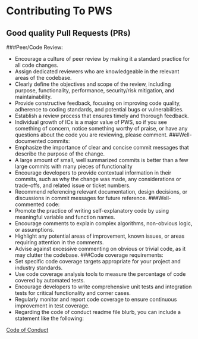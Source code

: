 # Contributing To PWS

## Good quality Pull Requests (PRs)

###Peer/Code Review:
- Encourage a culture of peer review by making it a standard practice for all code changes.
- Assign dedicated reviewers who are knowledgeable in the relevant areas of the codebase.
- Clearly define the objectives and scope of the review, including purpose, functionality, performance, security/risk mitigation, and maintainability.
- Provide constructive feedback, focusing on improving code quality, adherence to coding standards, and potential bugs or vulnerabilities.
- Establish a review process that ensures timely and thorough feedback.
- Individual growth of ICs is a major value of PWS, so if you see something of concern, notice something worthy of praise, or have any questions about the code you are reviewing, please comment.
###Well-documented commits:
- Emphasize the importance of clear and concise commit messages that describe the purpose of the change.
- A large amount of small, well summarized commits is better than a few large commits with many pieces of functionality
- Encourage developers to provide contextual information in their commits, such as why the change was made, any considerations or trade-offs, and related issue or ticket numbers.
- Recommend referencing relevant documentation, design decisions, or discussions in commit messages for future reference.
###Well-commented code:
- Promote the practice of writing self-explanatory code by using meaningful variable and function names.
- Encourage comments to explain complex algorithms, non-obvious logic, or assumptions.
- Highlight any potential areas of improvement, known issues, or areas requiring attention in the comments.
- Advise against excessive commenting on obvious or trivial code, as it may clutter the codebase.
###Code coverage requirements:
- Set specific code coverage targets appropriate for your project and industry standards.
- Use code coverage analysis tools to measure the percentage of code covered by automated tests.
- Encourage developers to write comprehensive unit tests and integration tests for critical functionality and corner cases.
- Regularly monitor and report code coverage to ensure continuous improvement in test coverage.
- Regarding the code of conduct readme file blurb, you can include a statement like the following:



[Code of Conduct](./CODE_OF_CONDUCT)
